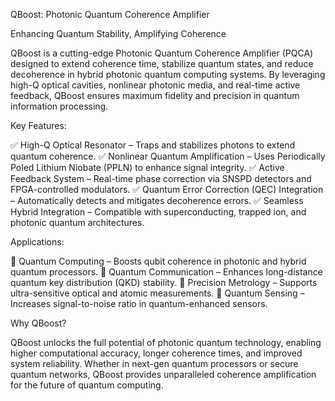 QBoost: Photonic Quantum Coherence Amplifier

Enhancing Quantum Stability, Amplifying Coherence

QBoost is a cutting-edge Photonic Quantum Coherence Amplifier (PQCA) designed to extend coherence time, stabilize quantum states, and reduce decoherence in hybrid photonic quantum computing systems. By leveraging high-Q optical cavities, nonlinear photonic media, and real-time active feedback, QBoost ensures maximum fidelity and precision in quantum information processing.

Key Features:

✅ High-Q Optical Resonator – Traps and stabilizes photons to extend quantum coherence.
✅ Nonlinear Quantum Amplification – Uses Periodically Poled Lithium Niobate (PPLN) to enhance signal integrity.
✅ Active Feedback System – Real-time phase correction via SNSPD detectors and FPGA-controlled modulators.
✅ Quantum Error Correction (QEC) Integration – Automatically detects and mitigates decoherence errors.
✅ Seamless Hybrid Integration – Compatible with superconducting, trapped ion, and photonic quantum architectures.

Applications:

🔹 Quantum Computing – Boosts qubit coherence in photonic and hybrid quantum processors.
🔹 Quantum Communication – Enhances long-distance quantum key distribution (QKD) stability.
🔹 Precision Metrology – Supports ultra-sensitive optical and atomic measurements.
🔹 Quantum Sensing – Increases signal-to-noise ratio in quantum-enhanced sensors.

Why QBoost?

QBoost unlocks the full potential of photonic quantum technology, enabling higher computational accuracy, longer coherence times, and improved system reliability. Whether in next-gen quantum processors or secure quantum networks, QBoost provides unparalleled coherence amplification for the future of quantum computing.
